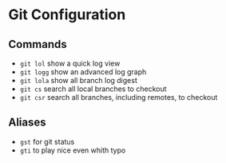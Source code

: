 Git Configuration
=================

## Commands

* `git lol` show a quick log view
* `git logg` show an advanced log graph
* `git lola` show all branch log digest
* `git cs` search all local branches to checkout
* `git csr` search all branches, including remotes, to checkout

## Aliases

* `gst` for git status
* `gti` to play nice even whith typo
